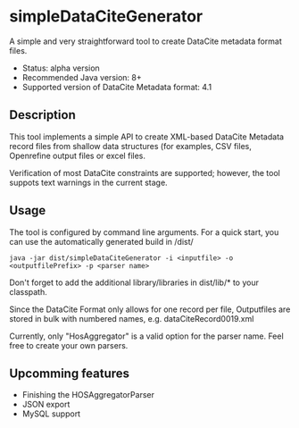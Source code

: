 # simpleDataCiteGenerator
A simple and very straightforward tool to create DataCite metadata format files.

* Status: alpha version
* Recommended Java version: 8+
* Supported version of DataCite Metadata format: 4.1

## Description

This tool implements a simple API to create XML-based  DataCite Metadata record 
files from shallow data structures (for examples, CSV files, Openrefine output files 
or excel files.

Verification of most DataCite constraints are supported; however, the tool suppots text warnings in the current stage.

## Usage
The tool is configured by command line arguments. For a quick start, you can use the automatically generated build in /dist/

```
java -jar dist/simpleDataCiteGenerator -i <inputfile> -o <outputfilePrefix> -p <parser name>
```
  
Don't forget to add the additional library/libraries in dist/lib/* to your classpath.

Since the DataCite Format only allows for one record per file, Outputfiles are stored in bulk with numbered names, e.g. dataCiteRecord0019.xml

Currently, only "HosAggregator" is a valid option for the parser name. Feel free to create your own parsers.

## Upcomming features
* Finishing the HOSAggregatorParser
* JSON export
* MySQL support
